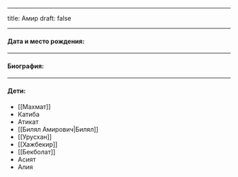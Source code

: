 
---
title: Амир
draft: false

---
#### Дата и место рождения:

---
#### Биография:


---
#### Дети:
- [[Махмат]]
- Катиба
- Атикат
- [[Билял Амирович|Билял]]
- [[Урусхан]]
- [[Хажбекир]]
- [[Бекболат]]
- Асият
- Алия